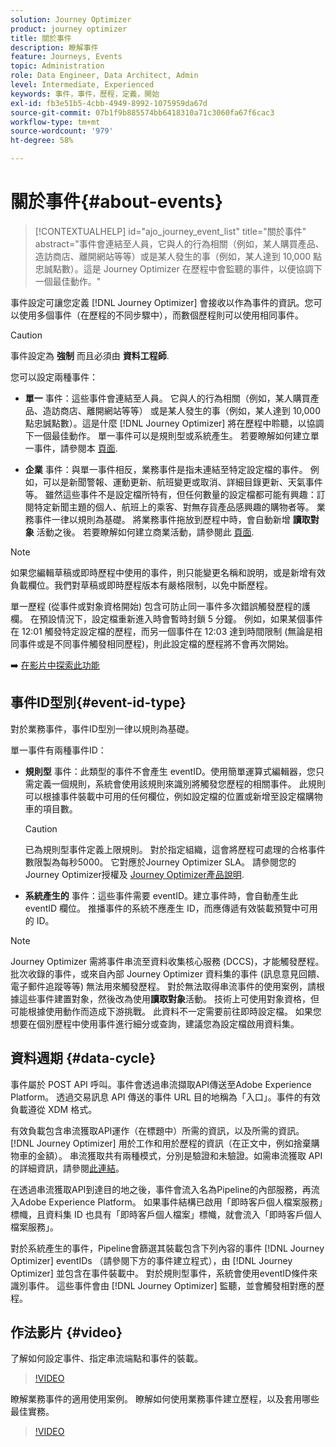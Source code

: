 ```yaml
---
solution: Journey Optimizer
product: journey optimizer
title: 關於事件
description: 瞭解事件
feature: Journeys, Events
topic: Administration
role: Data Engineer, Data Architect, Admin
level: Intermediate, Experienced
keywords: 事件，事件，歷程，定義，開始
exl-id: fb3e51b5-4cbb-4949-8992-1075959da67d
source-git-commit: 07b1f9b885574bb6418310a71c3060fa67f6cac3
workflow-type: tm+mt
source-wordcount: '979'
ht-degree: 58%

---
```


# 關於事件{#about-events}

>[!CONTEXTUALHELP]
>id="ajo_journey_event_list"
>title="關於事件"
>abstract="事件會連結至人員，它與人的行為相關（例如，某人購買產品、造訪商店、離開網站等等）或是某人發生的事（例如，某人達到 10,000 點忠誠點數）。這是 Journey Optimizer 在歷程中會監聽的事件，以便協調下一個最佳動作。"

事件設定可讓您定義 [!DNL Journey Optimizer] 會接收以作為事件的資訊。您可以使用多個事件（在歷程的不同步驟中），而數個歷程則可以使用相同事件。

>[!CAUTION]
>
>事件設定為 **強制** 而且必須由 **資料工程師**.

您可以設定兩種事件：

* **單一** 事件：這些事件會連結至人員。 它與人的行為相關（例如，某人購買產品、造訪商店、離開網站等等） 或是某人發生的事（例如，某人達到 10,000 點忠誠點數）。這是什麼 [!DNL Journey Optimizer] 將在歷程中聆聽，以協調下一個最佳動作。 單一事件可以是規則型或系統產生。 若要瞭解如何建立單一事件，請參閱本 [頁面](../event/about-creating.md).

* **企業** 事件：與單一事件相反，業務事件是指未連結至特定設定檔的事件。 例如，可以是新聞警報、運動更新、航班變更或取消、詳細目錄更新、天氣事件等。 雖然這些事件不是設定檔所特有，但任何數量的設定檔都可能有興趣：訂閱特定新聞主題的個人、航班上的乘客、對無存貨產品感興趣的購物者等。 業務事件一律以規則為基礎。 將業務事件拖放到歷程中時，會自動新增 **讀取對象** 活動之後。 若要瞭解如何建立商業活動，請參閱此 [頁面](../event/about-creating-business.md).


>[!NOTE]
>
>如果您編輯草稿或即時歷程中使用的事件，則只能變更名稱和說明，或是新增有效負載欄位。我們對草稿或即時歷程版本有嚴格限制，以免中斷歷程。

單一歷程 (從事件或對象資格開始) 包含可防止同一事件多次錯誤觸發歷程的護欄。 在預設情況下，設定檔重新進入時會暫時封鎖 5 分鐘。 例如，如果某個事件在 12:01 觸發特定設定檔的歷程，而另一個事件在 12:03 達到時間限制 (無論是相同事件或是不同事件觸發相同歷程)，則此設定檔的歷程將不會再次開始。

➡️ [在影片中探索此功能](#video)

## 事件ID型別{#event-id-type}

對於業務事件，事件ID型別一律以規則為基礎。

單一事件有兩種事件ID：

* **規則型** 事件：此類型的事件不會產生 eventID。使用簡單運算式編輯器，您只需定義一個規則，系統會使用該規則來識別將觸發您歷程的相關事件。 此規則可以根據事件裝載中可用的任何欄位，例如設定檔的位置或新增至設定檔購物車的項目數。

  >[!CAUTION]
  >
  >已為規則型事件定義上限規則。 對於指定組織，這會將歷程可處理的合格事件數限製為每秒5000。 它對應於Journey Optimizer SLA。 請參閱您的Journey Optimizer授權及 [Journey Optimizer產品說明](https://helpx.adobe.com/tw/legal/product-descriptions/adobe-journey-optimizer.html).

* **系統產生的** 事件：這些事件需要 eventID。建立事件時，會自動產生此 eventID 欄位。 推播事件的系統不應產生 ID，而應傳遞有效裝載預覽中可用的 ID。

>[!NOTE]
>
>Journey Optimizer 需將事件串流至資料收集核心服務 (DCCS)，才能觸發歷程。 批次收錄的事件，或來自內部 Journey Optimizer 資料集的事件 (訊息意見回饋、電子郵件追蹤等等) 無法用來觸發歷程。 對於無法取得串流事件的使用案例，請根據這些事件建置對象，然後改為使用&#x200B;**讀取對象**&#x200B;活動。 技術上可使用對象資格，但可能根據使用動作而造成下游挑戰。 此資料不一定需要前往即時設定檔。 如果您想要在個別歷程中使用事件進行細分或查詢，建議您為設定檔啟用資料集。

## 資料週期 {#data-cycle}

事件屬於 POST API 呼叫。事件會透過串流擷取API傳送至Adobe Experience Platform。 透過交易訊息 API 傳送的事件 URL 目的地稱為「入口」。事件的有效負載遵從 XDM 格式。

有效負載包含串流獲取API運作（在標題中）所需的資訊，以及所需的資訊。 [!DNL Journey Optimizer] 用於工作和用於歷程的資訊（在正文中，例如捨棄購物車的金額）。 串流獲取共有兩種模式，分別是驗證和未驗證。如需串流獲取 API 的詳細資訊，請參閱[此連結](https://experienceleague.adobe.com/docs/experience-platform/xdm/api/getting-started.html?lang=zh-Hant)。

在透過串流獲取API到達目的地之後，事件會流入名為Pipeline的內部服務，再流入Adobe Experience Platform。 如果事件結構已啟用「即時客戶個人檔案服務」標幟，且資料集 ID 也具有「即時客戶個人檔案」標幟，就會流入「即時客戶個人檔案服務」。

對於系統產生的事件，Pipeline會篩選其裝載包含下列內容的事件 [!DNL Journey Optimizer] eventIDs （請參閱下方的事件建立程式），由 [!DNL Journey Optimizer] 並包含在事件裝載中。 對於規則型事件，系統會使用eventID條件來識別事件。 這些事件會由 [!DNL Journey Optimizer] 監聽，並會觸發相對應的歷程。

## 作法影片 {#video}

了解如何設定事件、指定串流端點和事件的裝載。

>[!VIDEO](https://video.tv.adobe.com/v/336253?quality=12)

瞭解業務事件的適用使用案例。 瞭解如何使用業務事件建立歷程，以及套用哪些最佳實務。

>[!VIDEO](https://video.tv.adobe.com/v/334234?quality=12)

